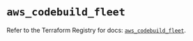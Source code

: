 # `aws_codebuild_fleet`

Refer to the Terraform Registry for docs: [`aws_codebuild_fleet`](https://registry.terraform.io/providers/hashicorp/aws/5.99.1/docs/resources/codebuild_fleet).
